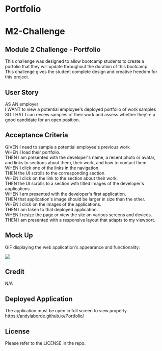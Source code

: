 # Portfolio
# M2-Challenge
## Module 2 Challenge - Portfolio

This challenge was designed to allow bootcamp students to create a portolio that they will update throughout the duration of this bootcamp.  
This challenge gives the student complete design and creative freedom for this project. 

## User Story

AS AN employer  
I WANT to view a potential employee's deployed portfolio of work samples  
SO THAT I can review samples of their work and assess whether they're a good candidate for an open position.

## Acceptance Criteria

GIVEN I need to sample a potential employee's previous work  
WHEN I load their portfolio.  
THEN I am presented with the developer's name, a recent photo or avatar, and links to sections about them, their work, and how to contact them.  
WHEN I click one of the links in the navigation.  
THEN the UI scrolls to the corresponding section.  
WHEN I click on the link to the section about their work.  
THEN the UI scrolls to a section with titled images of the developer's applications.  
WHEN I am presented with the developer's first application.  
THEN that application's image should be larger in size than the other.  
WHEN I click on the images of the applications.  
THEN I am taken to that deployed application.  
WHEN I resize the page or view the site on various screens and devices.  
THEN I am presented with a responsive layout that adapts to my viewport.  

## Mock Up

GIF displaying the web application's appearance and functionality:
 
![](02-advanced-css-homework-demo.gif)

## Credit

N/A

## Deployed Application

The application must be open in full screen to view properly.
https://andylaborde.github.io/Portfolio/


## License

Please refer to the LICENSE in the repo.